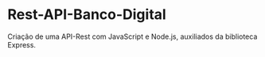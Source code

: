 # Rest-API-Banco-Digital
Criação de uma API-Rest com JavaScript e Node.js, auxiliados da biblioteca Express.
